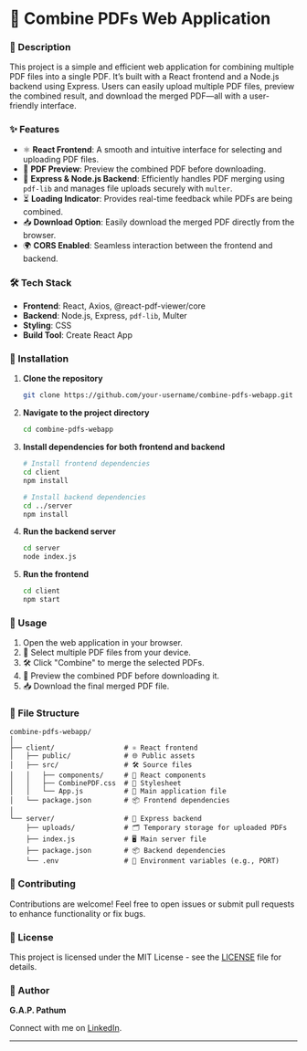 # 📄 Combine PDFs Web Application

### 📝 Description

This project is a simple and efficient web application for combining multiple PDF files into a single PDF. It’s built with a React frontend and a Node.js backend using Express. Users can easily upload multiple PDF files, preview the combined result, and download the merged PDF—all with a user-friendly interface.

### ✨ Features

- ⚛️ **React Frontend**: A smooth and intuitive interface for selecting and uploading PDF files.
- 👀 **PDF Preview**: Preview the combined PDF before downloading.
- 🚀 **Express & Node.js Backend**: Efficiently handles PDF merging using `pdf-lib` and manages file uploads securely with `multer`.
- ⏳ **Loading Indicator**: Provides real-time feedback while PDFs are being combined.
- 📥 **Download Option**: Easily download the merged PDF directly from the browser.
- 🌍 **CORS Enabled**: Seamless interaction between the frontend and backend.

### 🛠️ Tech Stack

- **Frontend**: React, Axios, @react-pdf-viewer/core
- **Backend**: Node.js, Express, `pdf-lib`, Multer
- **Styling**: CSS
- **Build Tool**: Create React App

### 🚀 Installation

1. **Clone the repository**
   ```bash
   git clone https://github.com/your-username/combine-pdfs-webapp.git
   ```
2. **Navigate to the project directory**
   ```bash
   cd combine-pdfs-webapp
   ```
3. **Install dependencies for both frontend and backend**
   ```bash
   # Install frontend dependencies
   cd client
   npm install

   # Install backend dependencies
   cd ../server
   npm install
   ```
4. **Run the backend server**
   ```bash
   cd server
   node index.js
   ```
5. **Run the frontend**
   ```bash
   cd client
   npm start
   ```

### 🎯 Usage

1. Open the web application in your browser.
2. 📂 Select multiple PDF files from your device.
3. 🛠️ Click "Combine" to merge the selected PDFs.
4. 👀 Preview the combined PDF before downloading it.
5. 📥 Download the final merged PDF file.

### 📁 File Structure

```
combine-pdfs-webapp/
│
├── client/                 # ⚛️ React frontend
│   ├── public/             # 🌐 Public assets
│   ├── src/                # 🛠️ Source files
│   │   ├── components/     # 🧩 React components
│   │   ├── CombinePDF.css  # 🎨 Stylesheet
│   │   └── App.js          # 🔧 Main application file
│   └── package.json        # 📦 Frontend dependencies
│
└── server/                 # 🚀 Express backend
    ├── uploads/            # 🗂️ Temporary storage for uploaded PDFs
    ├── index.js            # 🖥️ Main server file
    ├── package.json        # 📦 Backend dependencies
    └── .env                # 🔐 Environment variables (e.g., PORT)
```

### 🤝 Contributing

Contributions are welcome! Feel free to open issues or submit pull requests to enhance functionality or fix bugs.

### 📜 License

This project is licensed under the MIT License - see the [LICENSE](LICENSE) file for details.

### 👤 Author

**G.A.P. Pathum**

Connect with me on [LinkedIn](https://www.linkedin.com/in/pasindu-pathum-98a299249/).

---
